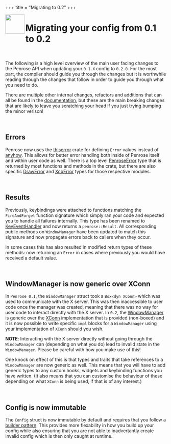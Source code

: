+++
title = "Migrating to 0.2"
+++

<image width="60px" src="https://raw.githubusercontent.com/sminez/penrose/develop/icon.svg" align="left"></image>
# Migrating your config from 0.1 to 0.2
<br>

The following is a high level overview of the main user facing changes to the
Penrose API when updating your `0.1.X` config to `0.2.0`. For the most part,
the compiler should guide you through the changes but it is worthwhile reading
through the changes that follow in order to guide you through what you need to
do.

There are multiple other internal changes, refactors and additions that can all
be found in the [documentation][0], but these are the main breaking changes that
are likely to leave you scratching your head if you just trying bumping the
minor verison!

<br>

## Errors

Penrose now uses the [thiserror][1] crate for defining `Error` values instead
of [anyhow][2]. This allows for better error handling both inside of Penrose
itself and within user code as well. There is a top level [PenroseError][3] type
that is returned by most functions and methods in the crate, but there are also
specific [DrawError][4] and [XcbError][5] types for those respective modules.

<br>

## Results

Previously, keybindings were attached to functions matching the `FireAndForget`
function signature which simply ran your code and expected you to handle all
failures internally. This type has been renamed to [KeyEventHandler][6] and now
returns a `penrose::Result`. All corresponding public methods on `WindowManager`
have been updated to match this signature and now propagate errors back to
callers when they occur.

In some cases this has also resulted in modified return types of these methods:
now returning an `Error` in cases where previously you would have received a
default value.

<br>

## WindowManager is now generic over XConn

In `Penrose 0.1`, the `WindowManager` struct took a `Box<dyn XConn>` which was
used to communicate with the X server. This was then inaccessible to user code
once the manager was created, meaning that there was no way for user code to
interact directly with the X server. In `0.2`, the [WindowManager][7] is generic
over the [XConn][8] implementation that is provided (non-boxed) and it is now
possible to write specific `impl` blocks for a `WindowManager` using your
implementation of `XConn` should you wish.

<b>NOTE</b>: Interacting with the X server directly without going through the
`WindowManager` can (depending on what you do) lead to invalid state in the
`WindowManager`. Please be careful with how you make use of this!

One knock on effect of this is that types and traits that take references to a
`WindowManager` are now generic as well. This means that you will have to add
generic types to any custom hooks, widgets and keybinding functions you have
written. (It also means that you can customise the behaviour of these depending
on what `XConn` is being used, if that is of any interest.)

<br>

## Config is now immutable

The `Config` struct is now immutable by default and requires that you follow a
[builder pattern][9]. This provides more flexability in how you build up your
config while also ensuring that you are not able to inadvertantly create invalid
config which is then only caught at runtime.

  [0]: https://docs.rs/penrose/0.2.0/penrose/index.html
  [1]: https://crates.io/crates/thiserror
  [2]: https://crates.io/crates/anyhow
  [3]: https://docs.rs/penrose/0.2.0/penrose/enum.PenroseError.html
  [4]: https://docs.rs/penrose/0.2.0/penrose/draw/enum.DrawError.html
  [5]: https://docs.rs/penrose/0.2.0/penrose/xcb/enum.XcbError.html
  [6]: https://docs.rs/penrose/0.2.0/penrose/core/bindings/type.KeyEventHandler.html
  [7]: https://docs.rs/penrose/0.2.0/penrose/struct.WindowManager.html
  [8]: https://docs.rs/penrose/0.2.0/penrose/core/xconnection/trait.XConn.html
  [9]: https://docs.rs/penrose/0.2.0/penrose/core/config/struct.ConfigBuilder.html
